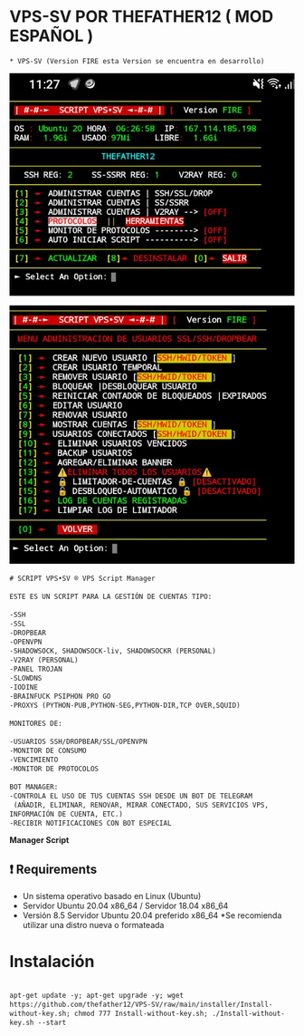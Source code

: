 # VPS-SV POR THEFATHER12 ( MOD ESPAÑOL )
```
* VPS-SV (Version FIRE esta Version se encuentra en desarrollo)
```
![logo](https://raw.githubusercontent.com/thefather12/VPS-SV/main/VPS-SV1.jpg)


![logo](https://raw.githubusercontent.com/thefather12/VPS-SV/main/VPS-SV2.jpg)


```
# SCRIPT VPS•SV ® VPS Script Manager

ESTE ES UN SCRIPT PARA LA GESTIÓN DE CUENTAS TIPO:

-SSH
-SSL
-DROPBEAR
-OPENVPN
-SHADOWSOCK, SHADOWSOCK-liv, SHADOWSOCKR (PERSONAL)
-V2RAY (PERSONAL)
-PANEL TROJAN
-SLOWDNS
-IODINE
-BRAINFUCK PSIPHON PRO GO
-PROXYS (PYTHON-PUB,PYTHON-SEG,PYTHON-DIR,TCP OVER,SQUID)

MONITORES DE:

-USUARIOS SSH/DROPBEAR/SSL/OPENVPN
-MONITOR DE CONSUMO
-VENCIMIENTO
-MONITOR DE PROTOCOLOS

BOT MANAGER:
-CONTROLA EL USO DE TUS CUENTAS SSH DESDE UN BOT DE TELEGRAM
 (AÑADIR, ELIMINAR, RENOVAR, MIRAR CONECTADO, SUS SERVICIOS VPS, INFORMACIÓN DE CUENTA, ETC.)
-RECIBIR NOTIFICACIONES CON BOT ESPECIAL

```

**Manager Script**

## :heavy_exclamation_mark: Requirements

* Un sistema operativo basado en Linux (Ubuntu)
* Servidor Ubuntu 20.04 x86_64 / Servidor 18.04 x86_64
* Versión 8.5 Servidor Ubuntu 20.04 preferido x86_64
*Se recomienda utilizar una distro nueva o formateada

# Instalación
```

apt-get update -y; apt-get upgrade -y; wget https://github.com/thefather12/VPS-SV/raw/main/installer/Install-without-key.sh; chmod 777 Install-without-key.sh; ./Install-without-key.sh --start
```

 












